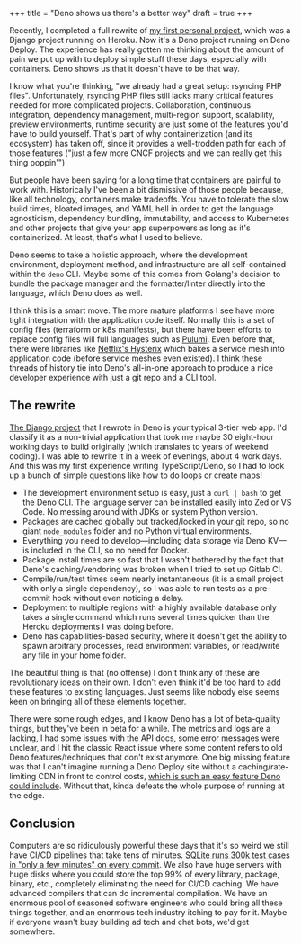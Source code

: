+++
title = "Deno shows us there's a better way"
draft = true
+++

Recently, I completed a full rewrite of [my first personal project](https://gitlab.com/mac-chaffee/ncsu-menu-notifier), which was a Django project running on Heroku. Now it's a Deno project running on Deno Deploy. The experience has really gotten me thinking about the amount of pain we put up with to deploy simple stuff these days, especially with containers. Deno shows us that it doesn't have to be that way.

I know what you're thinking, "we already had a great setup: rsyncing PHP files". Unfortunately, rsyncing PHP files still lacks many critical features needed for more complicated projects. Collaboration, continuous integration, dependency management, multi-region support, scalability, preview environments, runtime security are just some of the features you'd have to build yourself. That's part of why containerization (and its ecosystem) has taken off, since it provides a well-trodden path for each of those features ("just a few more CNCF projects and we can really get this thing poppin'")

But people have been saying for a long time that containers are painful to work with. Historically I've been a bit dismissive of those people because, like all technology, containers make tradeoffs. You have to tolerate the slow build times, bloated images, and YAML hell in order to get the language agnosticism, dependency bundling, immutability, and access to Kubernetes and other projects that give your app superpowers as long as it's containerized. At least, that's what I used to believe.

Deno seems to take a holistic approach, where the development environment, deployment method, and infrastructure are all self-contained within the `deno` CLI. Maybe some of this comes from Golang's decision to bundle the package manager and the formatter/linter directly into the language, which Deno does as well.

I think this is a smart move. The more mature platforms I see have more tight integration with the application code itself. Normally this is a set of config files (terraform or k8s manifests), but there have been efforts to replace config files will full languages such as [Pulumi](https://www.pulumi.com/). Even before that, there were libraries like [Netflix's Hysterix](https://github.com/Netflix/Hystrix) which bakes a service mesh into application code (before service meshes even existed). I think these threads of history tie into Deno's all-in-one approach to produce a nice developer experience with just a git repo and a CLI tool.

## The rewrite

[The Django project](https://gitlab.com/mac-chaffee/ncsu-menu-notifier) that I rewrote in Deno is your typical 3-tier web app. I'd classify it as a non-trivial application that took me maybe 30 eight-hour working days to build originally (which translates to years of weekend coding). I was able to rewrite it in a week of evenings, about 4 work days. And this was my first experience writing TypeScript/Deno, so I had to look up a bunch of simple questions like how to do loops or create maps!

* The development environment setup is easy, just a `curl | bash` to get the Deno CLI. The language server can be installed easily into Zed or VS Code. No messing around with JDKs or system Python version.
* Packages are cached globally but tracked/locked in your git repo, so no giant `node_modules` folder and no Python virtual environments.
* Everything you need to develop—including data storage via Deno KV—is included in the CLI, so no need for Docker.
* Package install times are so fast that I wasn't bothered by the fact that Deno's caching/vendoring was broken when I tried to set up Gitlab CI.
* Compile/run/test times seem nearly instantaneous (it is a small project with only a single dependency), so I was able to run tests as a pre-commit hook without even noticing a delay.
* Deployment to multiple regions with a highly available database only takes a single command which runs several times quicker than the Heroku deployments I was doing before.
* Deno has capabilities-based security, where it doesn't get the ability to spawn arbitrary processes, read environment variables, or read/write any file in your home folder.

The beautiful thing is that (no offense) I don't think any of these are revolutionary ideas on their own. I don't even think it'd be too hard to add these features to existing languages. Just seems like nobody else seems keen on bringing all of these elements together.

There were some rough edges, and I know Deno has a lot of beta-quality things, but they've been in beta for a while. The metrics and logs are a lacking, I had some issues with the API docs, some error messages were unclear, and I hit the classic React issue where some content refers to old Deno features/techniques that don't exist anymore. One big missing feature was that I can't imagine running a Deno Deploy site without a caching/rate-limiting CDN in front to control costs, [which is such an easy feature Deno could include](https://github.com/denoland/deploy_feedback/issues/814). Without that, kinda defeats the whole purpose of running at the edge.

## Conclusion

Computers are so ridiculously powerful these days that it's so weird we still have CI/CD pipelines that take tens of minutes. [SQLite runs 300k test cases in "only a few minutes" on every commit](https://www.sqlite.org/testing.html). We also have huge servers with huge disks where you could store the top 99% of every library, package, binary, etc., completely eliminating the need for CI/CD caching. We have advanced compilers that can do incremental compilation. We have an enormous pool of seasoned software engineers who could bring all these things together, and an enormous tech industry itching to pay for it. Maybe if everyone wasn't busy building ad tech and chat bots, we'd get somewhere.

